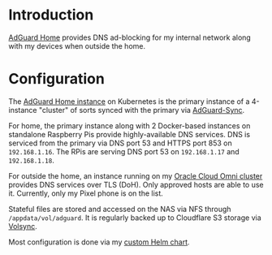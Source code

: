 # Introduction
[AdGuard Home](https://github.com/AdguardTeam/AdGuardHome) provides DNS ad-blocking for my internal network along with my devices when outside the home.

# Configuration
The [AdGuard Home instance](/manifests/apps/adguard) on Kubernetes is the primary instance of a 4-instance "cluster" of sorts synced with the primary via [AdGuard-Sync](https://github.com/bakito/adguardhome-sync).

For home, the primary instance along with 2 Docker-based instances on standalone Raspberry Pis provide highly-available DNS services. DNS is serviced from the primary via DNS port 53 and HTTPS port 853 on `192.168.1.16`. The RPis are serving DNS port 53 on `192.168.1.17` and `192.168.1.18`. 

For outside the home, an instance running on my [Oracle Cloud Omni cluster](https://github.com/kenlasko/k3s-cloud/adguard) provides DNS services over TLS (DoH). Only approved hosts are able to use it. Currently, only my Pixel phone is on the list.

Stateful files are stored and accessed on the NAS via NFS through `/appdata/vol/adguard`. It is regularly backed up to Cloudflare S3 storage via [Volsync](/manifests/system/volsync).

Most configuration is done via my [custom Helm chart](/helm/baseline).